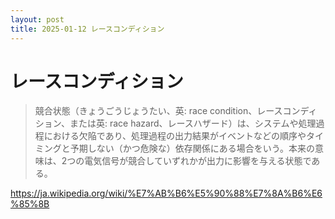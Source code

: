 ```yaml
---
layout: post
title: 2025-01-12 レースコンディション
---
```


# レースコンディション

> 競合状態（きょうごうじょうたい、英: race condition、レースコンディション、または英: race hazard、レースハザード）は、システムや処理過程における欠陥であり、処理過程の出力結果がイベントなどの順序やタイミングと予期しない（かつ危険な）依存関係にある場合をいう。本来の意味は、2つの電気信号が競合していずれかが出力に影響を与える状態である。

https://ja.wikipedia.org/wiki/%E7%AB%B6%E5%90%88%E7%8A%B6%E6%85%8B